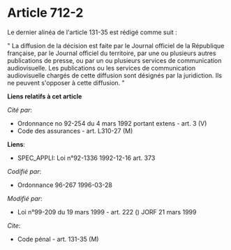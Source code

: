 # Article 712-2

Le dernier alinéa de l'article 131-35 est rédigé comme suit :

" La diffusion de la décision est faite par le Journal officiel de la République française, par le Journal officiel du
territoire, par une ou plusieurs autres publications de presse, ou par un ou plusieurs services de communication
audiovisuelle. Les publications ou les services de communication audiovisuelle chargés de cette diffusion sont désignés par
la juridiction. Ils ne peuvent s'opposer à cette diffusion. "

**Liens relatifs à cet article**

_Cité par_:

  - Ordonnance no 92-254 du 4 mars 1992 portant extens - art. 3 (V)
  - Code des assurances - art. L310-27 (M)

**Liens**:

  - SPEC_APPLI: Loi n°92-1336 1992-12-16 art. 373

_Codifié par_:

  - Ordonnance 96-267 1996-03-28

_Modifié par_:

  - Loi n°99-209 du 19 mars 1999 - art. 222 () JORF 21 mars 1999

_Cite_:

  - Code pénal - art. 131-35 (M)
